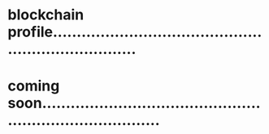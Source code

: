 # blockchain profile.......................................................................
# coming soon..............................................................................
